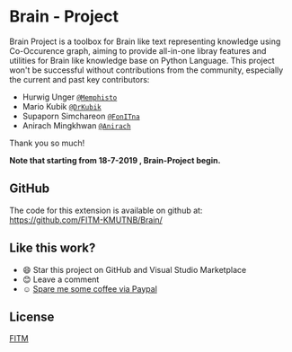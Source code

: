 # Brain - Project

Brain Project is a toolbox for Brain like text representing knowledge using Co-Occurence graph, aiming to provide all-in-one libray features and utilities for Brain like knowledge base on Python Language.
This project won't be successful without contributions from the community, especially the current and past key contributors:

- Hurwig Unger [`@Memphisto`](https://github.com/drkubik)
- Mario Kubik [`@DrKubik`](https://github.com/drkubik)
- Supaporn Simchareon [`@FonITna`](https://github.com/fonitna)
- Anirach Mingkhwan [`@Anirach`](https://github.com/Anirach)

Thank you so much!

**Note that starting from 18-7-2019 , Brain-Project begin.**

## GitHub

The code for this extension is available on github at: https://github.com/FITM-KMUTNB/Brain/

## Like this work?

- :smile: Star this project on GitHub and Visual Studio Marketplace
- :blush: Leave a comment
- :relaxed: [Spare me some coffee via Paypal](https://www.paypal.me/JamesJQYu)

## License

[FITM](https://fitm.kmutnb.ac.th)
